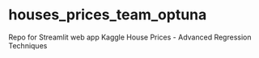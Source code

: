 # houses_prices_team_optuna
Repo for Streamlit web app Kaggle House Prices - Advanced Regression Techniques
